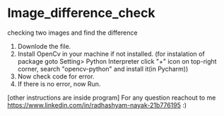 # Image_difference_check
checking two images and find the difference

1. Downlode the file.
2. Install OpenCv in your machine if not installed. (for instalation of package goto Setting> Python Interpreter click "+" icon on top-right corner, search "opencv-python" and install it(in Pycharm))
3. Now check code for error.
4. If there is no error, now Run.


[other instructions are inside program] 
For any question reachout to me https://www.linkedin.com/in/radhashyam-nayak-21b776195 :)
